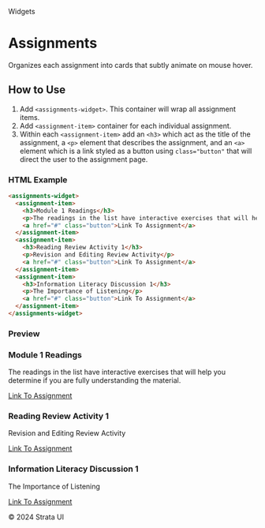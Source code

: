 <p class="section-text">Widgets</p>

# Assignments

Organizes each assignment into cards that subtly animate on mouse hover.

## How to Use

1. Add `<assignments-widget>`. This container will wrap all assignment items.
2. Add `<assignment-item>` container for each individual assignment.
3. Within each `<assignment-item>` add an `<h3>` which act as the title of the assignment, a `<p>` element that describes the assignment, and an `<a>` element which is a link styled as a button using `class="button"` that will direct the user to the assignment page.

### HTML Example

```html
<assignments-widget>
  <assignment-item>
    <h3>Module 1 Readings</h3>
    <p>The readings in the list have interactive exercises that will help you determine if you are fully understanding the material.</p>
    <a href="#" class="button">Link To Assignment</a>
  </assignment-item>
  <assignment-item>
    <h3>Reading Review Activity 1</h3>
    <p>Revision and Editing Review Activity</p>
    <a href="#" class="button">Link To Assignment</a>
  </assignment-item>
  <assignment-item>
    <h3>Information Literacy Discussion 1</h3>
    <p>The Importance of Listening</p>
    <a href="#" class="button">Link To Assignment</a>
  </assignment-item>
</assignments-widget>
```

### Preview

<div class="example-container">
  <assignments-widget>
    <assignment-item>
      <h3>Module 1 Readings</h3>
      <p>The readings in the list have interactive exercises that will help you determine if you are fully understanding the material.</p>
      <a href="#" class="button">Link To Assignment</a>
    </assignment-item>
    <assignment-item>
      <h3>Reading Review Activity 1</h3>
      <p>Revision and Editing Review Activity</p>
      <a href="#" class="button">Link To Assignment</a>
    </assignment-item>
    <assignment-item>
      <h3>Information Literacy Discussion 1</h3>
      <p>The Importance of Listening</p>
      <a href="#" class="button">Link To Assignment</a>
    </assignment-item>
  </assignments-widget>
</div>

  <div class="footer">
    <p>&copy; 2024 Strata UI</p>
  </div>
